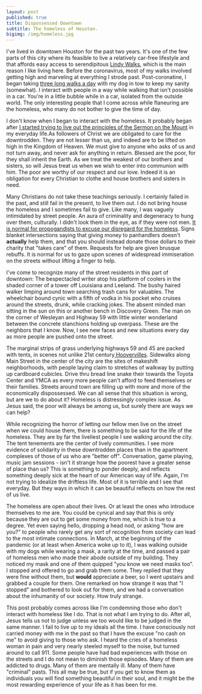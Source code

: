 ```yaml
---
layout: post
published: true
title: Dispossessed Downtown
subtitle: The homeless of Houston.
bigimg: /img/homeless.jpg
---
```

I've lived in downtown Houston for the past two years. It's one of the few parts of this city where its feasible to live a relatively car-free lifestyle and that affords easy access to serendipitous [Lindy Walks](https://paulskallas.substack.com/p/in-praise-of-the-lindy-walk), which is the main reason I like living here. Before the coronavirus, most of my walks involved getting high and marveling at everything I strode past. Post-coronatine, I began taking [three long walks a day](https://valerio.substack.com/p/2020-05-22-coronatine-walking) with my dog in tow to keep my sanity (somewhat). I interact with people in a way while walking that isn't possible in a car. You're in a little bubble while in a car, isolated from the outside world. The only interesting people that I come across while flaneuring are the homeless, who many do not bother to give the time of day.

I don't know when I began to interact with the homeless. It probably began after [I started trying to live out the principles of the Sermon on the Mount](https://valerio.substack.com/p/2020-01-02-back-to-church) in my everyday life.As followers of Christ we are obligated to care for the downtrodden. They are not lesser than us, and indeed are to be lifted on high in the Kingdom of Heaven. We must give to anyone who asks of us and not turn away, and never ask for anything in return. Blessed are the poor, for they shall inherit the Earth. As we treat the weakest of our brothers and sisters, so will Jesus treat us when we wish to enter into communion with him. The poor are worthy of our respect and our love. Indeed it is an obligation for every Christian to clothe and house brothers and sisters in need.

Many Christians do not take these teachings seriously. I certainly failed in the past, and still fail in the present, to live them out. I do not bring house the homeless and I sometimes fail to give. Like many, I was vaguely intimidated by street people. An aura of criminality and degeneracy to hung over them, culturally. I didn't look them in the eye, as if they were not men. [It is normal for propogandists to excuse our disregard for the homeless](https://www.houstonchronicle.com/business/article/Anti-panhandling-efforts-in-Uptown-draw-support-13435246.php). Signs blanket intersections saying that giving money to panhandlers doesn't __actually__ help them, and that you should instead donate those dollars to their charity that "takes care" of them. Requests for help are given brusque rebuffs. It is normal for us to gaze upon scenes of widespread immiseration on the streets without lifting a finger to help.

I've come to recognize many of the street residents in this part of downtown: The bespectacled writer atop his platform of coolers in the shaded corner of a tower off Louisiana and Leeland. The bushy haired walker limping around town searching trash cans for valuables. The wheelchair bound cynic with a fifth of vodka in his pocket who cruises around the streets, drunk, while cracking jokes. The absent minded man sitting in the sun on this or another bench in Discovery Green. The man on the corner of Wesleyan and Highway 59 with little winter wonderland between the concrete stanchions holding up overpass. These are the neighbors that I know. Now, I see new faces and new situations every day as more people are pushed onto the street.

The marginal strips of grass underlying highways 59 and 45 are packed with tents, in scenes not unlike 21st century[ Hoovervilles](https://en.wikipedia.org/wiki/Hooverville). Sidewalks along Main Street in the center of the city are the sites of makeshift neighborhoods, with people laying claim to stretches of walkway by putting up cardboard cubicles. Drive thru bread line snake their towards the Toyota Center and YMCA as every more people can't afford to feed themselves or their families. Streets around town are filling up with more and more of the economically dispossessed. We can all sense that this situation is wrong, but are we to do about it?  Homeless is distressingly complex issue. As Jesus said, the poor will always be among us, but surely there are ways we can help?

While recognizing the horror of letting our fellow men live on the street when we could house them, there is something to be said for the life of the homeless. They are by far the liveliest people I see walking around the city. The tent tenements are the center of lively communities. I see more evidence of solidarity in these downtrodden places than in the apartment complexes of those of us who are "better off". Conversation, game playing, music jam sessions - isn't it strange how the poorest have a greater sense of place than us? This is something to ponder deeply, and reflects something deeply sick at the heart of our American way of life. Again, I'm not trying to idealize the driftless life. Most of it is terrible and I see that everyday. But they ways in which it can be beautiful reflects on how the rest of us live.

The homeless are open about their lives. Or at least the ones who introduce themselves to me are. You could be cynical and say that this is only because they are out to get some money from me, which is true to a degree. Yet even saying hello, dropping a head nod, or asking "how are you?" to people who rarely get any sort of recognition from society can lead to the most intimate connections. In March, at the beginning of the pandemic (or at least when America woke up to it), I was walking outside with my dogs while wearing a mask, a rarity at the time, and passed a pair of homeless men who made their abode outside of my building. They noticed my mask and one of them quipped "you know we need masks too". I stopped and offered to go and grab them some. They replied that they were fine without them, but __would__ appreciate a beer, so I went upstairs and grabbed a couple for them.  One remarked on how strange it was that "I stopped" and bothered to look out for them, and we had a conversation about the inhumanity of our society. How truly strange.

This post probably comes across like I'm condemning those who don't interact with homeless like I do. That is not what I am trying to do. After all, Jesus tells us not to judge unless we too would like to be judged in the same manner. I fail to live up to my ideals all the time. I have consciously not carried money with me in the past so that I have the excuse "no cash on me" to avoid giving to those who ask. I heard the cries of a homeless woman in pain and very nearly steeled myself to the noise, but turned around to call 911. Some people have had bad experiences with those on the streets and I do not mean to diminish those episodes. Many of them are addicted to drugs. Many of them are mentally ill. Many of them have "criminal" pasts. This all may be true, but if you get to know them as individuals you will find something beautiful in their soul, and it might be the most rewarding experience of your life as it has been for me.
